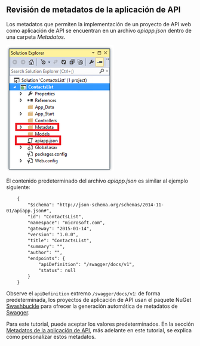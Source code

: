 ## Revisión de metadatos de la aplicación de API

Los metadatos que permiten la implementación de un proyecto de API web como aplicación de API se encuentran en un archivo *apiapp.json* dentro de una carpeta *Metadatos*.

![](./media/app-service-api-review-metadata/metadatainse.png)

El contenido predeterminado del archivo *apiapp.json* es similar al ejemplo siguiente:

		{
		    "$schema": "http://json-schema.org/schemas/2014-11-01/apiapp.json#",
		    "id": "ContactsList",
		    "namespace": "microsoft.com",
		    "gateway": "2015-01-14",
		    "version": "1.0.0",
		    "title": "ContactsList",
		    "summary": "",
		    "author": "",
		    "endpoints": {
		        "apiDefinition": "/swagger/docs/v1",
		        "status": null
		    }
		}

Observe el `apiDefinition` extremo `/swagger/docs/v1`: de forma predeterminada, los proyectos de aplicación de API usan el paquete NuGet [Swashbuckle](https://www.nuget.org/packages/Swashbuckle) para ofrecer la generación automática de metadatos de [Swagger](http://swagger.io/).

Para este tutorial, puede aceptar los valores predeterminados. En la sección [Metadatos de la aplicación de API](#api-app-metadata), más adelante en este tutorial, se explica cómo personalizar estos metadatos.

<!---HONumber=Oct15_HO3-->